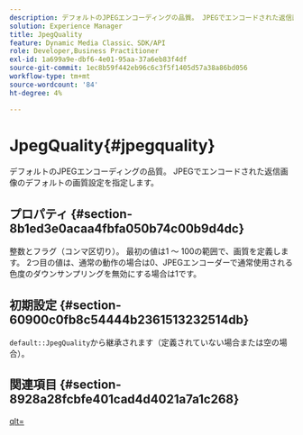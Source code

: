 ```yaml
---
description: デフォルトのJPEGエンコーディングの品質。 JPEGでエンコードされた返信画像のデフォルトの画質設定を指定します。
solution: Experience Manager
title: JpegQuality
feature: Dynamic Media Classic、SDK/API
role: Developer,Business Practitioner
exl-id: 1a699a9e-dbf6-4e01-95aa-37a6eb83f4df
source-git-commit: 1ec8b59f442eb96c6c3f5f1405d57a38a86bd056
workflow-type: tm+mt
source-wordcount: '84'
ht-degree: 4%

---
```


# JpegQuality{#jpegquality}

デフォルトのJPEGエンコーディングの品質。 JPEGでエンコードされた返信画像のデフォルトの画質設定を指定します。

## プロパティ {#section-8b1ed3e0acaa4fbfa050b74c00b9d4dc}

整数とフラグ（コンマ区切り）。 最初の値は1 ～ 100の範囲で、画質を定義します。 2つ目の値は、通常の動作の場合は0、JPEGエンコーダーで通常使用される色度のダウンサンプリングを無効にする場合は1です。

## 初期設定 {#section-60900c0fb8c54444b2361513232514db}

`default::JpegQuality`から継承されます（定義されていない場合または空の場合）。

## 関連項目 {#section-8928a28fcbfe401cad4d4021a7a1c268}

[qlt=](../../../../../ir-api/http-protocol/image-rendering-api-ref/c-ir-http-protocol-ref/c-ir-http-protocol-command-reference/r-ir-qlt.md#reference-27b91c226eb241d0a14a29af3b3afdbd)
